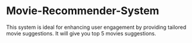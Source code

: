 # Movie-Recommender-System
This system is ideal for enhancing user engagement by providing tailored movie suggestions. It will give you top 5 movies suggestions.
